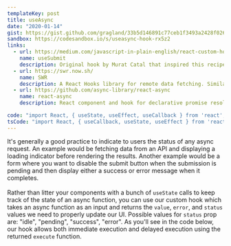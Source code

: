 ```yaml
---
templateKey: post
title: useAsync
date: "2020-01-14"
gist: https://gist.github.com/gragland/33b5d146891c77ceb1f3493a2428f026
sandbox: https://codesandbox.io/s/useasync-hook-rx5z2
links:
  - url: https://medium.com/javascript-in-plain-english/react-custom-hook-useonesubmit-b10be17245d8
    name: useSubmit
    description: Original hook by Murat Catal that inspired this recipe
  - url: https://swr.now.sh/
    name: SWR
    description: A React Hooks library for remote data fetching. Similar concept, but includes caching, automatic refetching, and many other nifty features.
  - url: https://github.com/async-library/react-async
    name: react-async
    description: React component and hook for declarative promise resolution and data fetching.

code: "import React, { useState, useEffect, useCallback } from 'react';\r\n\r\n\/\/ Usage\r\nfunction App() {\r\n  const { execute, status, value, error } = useAsync(myFunction, false);\r\n\r\n  return (\r\n    <div>\r\n      {status === 'idle' && <div>Start your journey by clicking a button<\/div>}\r\n      {status === 'success' && <div>{value}<\/div>}\r\n      {status === 'error' && <div>{error}<\/div>}\r\n      <button onClick={execute} disabled={status === 'pending'}>\r\n        {status !== 'pending' ? 'Click me' : 'Loading...'}\r\n      <\/button>\r\n    <\/div>\r\n  );\r\n}\r\n\r\n\/\/ An async function for testing our hook.\r\n\/\/ Will be successful 50% of the time.\r\nconst myFunction = () => {\r\n  return new Promise((resolve, reject) => {\r\n    setTimeout(() => {\r\n      const rnd = Math.random() * 10;\r\n      rnd <= 5\r\n        ? resolve('Submitted successfully \uD83D\uDE4C')\r\n        : reject('Oh no there was an error \uD83D\uDE1E');\r\n    }, 2000);\r\n  });\r\n};\r\n\r\n\/\/ Hook\r\nconst useAsync = (asyncFunction, immediate = true) => {\r\n  const [status, setStatus] = useState('idle');\r\n  const [value, setValue] = useState(null);\r\n  const [error, setError] = useState(null);\r\n\r\n  \/\/ The execute function wraps asyncFunction and\r\n  \/\/ handles setting state for pending, value, and error.\r\n  \/\/ useCallback ensures the below useEffect is not called\r\n  \/\/ on every render, but only if asyncFunction changes.\r\n  const execute = useCallback(() => {\r\n    setStatus('pending');\r\n    setValue(null);\r\n    setError(null);\r\n\r\n    return asyncFunction()\r\n      .then(response => {\r\n        setValue(response);\r\n        setStatus('success');\r\n      })\r\n      .catch(error => {\r\n        setError(error);\r\n        setStatus('error');\r\n      });\r\n  }, [asyncFunction]);\r\n\r\n  \/\/ Call execute if we want to fire it right away.\r\n  \/\/ Otherwise execute can be called later, such as\r\n  \/\/ in an onClick handler.\r\n  useEffect(() => {\r\n    if (immediate) {\r\n      execute();\r\n    }\r\n  }, [execute, immediate]);\r\n\r\n  return { execute, status, value, error };\r\n};"
tsCode: "import React, { useCallback, useState, useEffect } from 'react';\r\n\r\n// Usage\r\nfunction App() {\r\n  const { execute, status, value, error } = useAsync<string>(myFunction, false);\r\n\r\n  return (\r\n    <div>\r\n      {status === 'idle' && <div>Start your journey by clicking a button</div>}\r\n      {status === 'success' && <div>{value}</div>}\r\n      {status === 'error' && <div>{error}</div>}\r\n      <button onClick={execute} disabled={status === 'pending'}>\r\n        {status !== 'pending' ? 'Click me' : 'Loading...'}\r\n      </button>\r\n    </div>\r\n  );\r\n}\r\n\r\n// An async function for testing our hook.\r\n// Will be successful 50% of the time.\r\nconst myFunction = (): Promise<string> => {\r\n  return new Promise((resolve, reject) => {\r\n    setTimeout(() => {\r\n      const rnd = Math.random() * 10;\r\n      rnd <= 5\r\n        ? resolve('Submitted successfully 🙌')\r\n        : reject('Oh no there was an error 😞');\r\n    }, 2000);\r\n  });\r\n};\r\n\r\n// Hook\r\nconst useAsync = <T, E = string>(\r\n  asyncFunction: () => Promise<T>,\r\n  immediate = true\r\n) => {\r\n  const [status, setStatus] = useState<\r\n    'idle' | 'pending' | 'success' | 'error'\r\n  >('idle');\r\n  const [value, setValue] = useState<T | null>(null);\r\n  const [error, setError] = useState<E | null>(null);\r\n\r\n  // The execute function wraps asyncFunction and\r\n  // handles setting state for pending, value, and error.\r\n  // useCallback ensures the below useEffect is not called\r\n  // on every render, but only if asyncFunction changes.\r\n  const execute = useCallback(() => {\r\n    setStatus('pending');\r\n    setValue(null);\r\n    setError(null);\r\n\r\n    return asyncFunction()\r\n      .then((response: any) => {\r\n        setValue(response);\r\n        setStatus('success');\r\n      })\r\n      .catch((error: any) => {\r\n        setError(error);\r\n        setStatus('error');\r\n      });\r\n  }, [asyncFunction]);\r\n\r\n  // Call execute if we want to fire it right away.\r\n  // Otherwise execute can be called later, such as\r\n  // in an onClick handler.\r\n  useEffect(() => {\r\n    if (immediate) {\r\n      execute();\r\n    }\r\n  }, [execute, immediate]);\r\n\r\n  return { execute, status, value, error };\r\n};"
---
```


It's generally a good practice to indicate to users the status of any async request. An example would be fetching data from an API and displaying a loading indicator before rendering the results. Another example would be a form where you want to disable the submit button when the submission is pending and then display either a success or error message when it completes.
<br/><br/>
Rather than litter your components with a bunch of `useState` calls to keep track of the state of an async function, you can use our custom hook which takes an async function as an input and returns the `value`, `error`, and `status` values we need to properly update our UI. Possible values for `status` prop are: "idle", "pending", "success", "error". As you'll see in the code below, our hook allows both immediate execution and delayed execution using the returned `execute` function.
